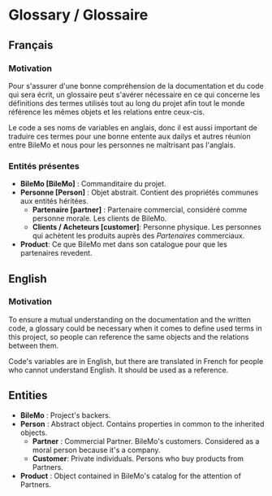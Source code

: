 # Glossary / Glossaire
## Français
### Motivation
Pour s'assurer d'une bonne compréhension de la documentation et du code qui sera écrit, un glossaire peut s'avérer nécessaire en ce qui concerne les définitions des termes utilisés tout au long du projet afin tout le monde référence les mêmes objets et les relations entre ceux-cis.

Le code a ses noms de variables en anglais, donc il est aussi important de traduire ces termes pour une bonne entente aux dailys et autres réunion entre BileMo et nous pour les personnes ne maîtrisant pas l'anglais.

### Entités présentes
- **BileMo [BileMo]** : Commanditaire du projet.
- **Personne [Person]** : Objet abstrait. Contient des propriétés communes aux entités héritées.
    - **Partenaire [partner]** : Partenaire commercial, considéré comme personne morale. Les clients de BileMo.
    - **Clients / Acheteurs [customer]**: Personne physique. Les personnes qui achètent les produits auprès des *Partenaires* commerciaux. 
- **Product**: Ce que BileMo met dans son catalogue pour que les partenaires revedent.

## English
### Motivation
To ensure a mutual understanding on the documentation and the written code, a glossary could be necessary when it comes to define used terms in this project, so people can reference the same objects and the relations between them.

Code's variables are in English, but there are translated in French for people who cannot understand English. It should be used as a reference.

## Entities
- **BileMo** : Project's backers.
- **Person** : Abstract object. Contains properties in common to the inherited objects.
    - **Partner** : Commercial Partner. BileMo's customers. Considered as a moral person because it's a company.
    - **Customer**: Private individuals. Persons who buy products from Partners. 
- **Product** : Object contained in BileMo's catalog for the attention of Partners.
